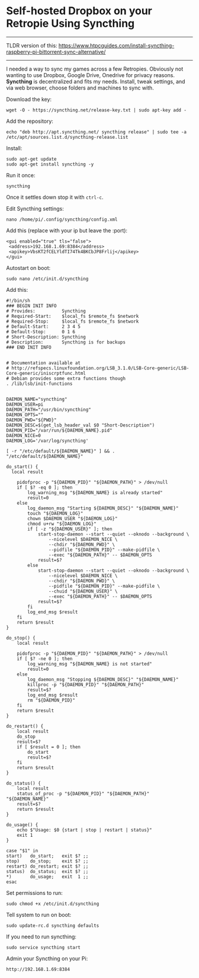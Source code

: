# Self-hosted Dropbox on your Retropie Using Syncthing

----

TLDR version of this: https://www.htpcguides.com/install-syncthing-raspberry-pi-bittorrent-sync-alternative/

----

I needed a way to sync my games across a few Retropies. Obviously not wanting to use 
Dropbox, Google Drive, Onedrive for privacy reasons. **Syncthing** is decentralized 
and fits my needs. Install, tweak settings, and via web browser, choose folders and 
machines to sync with.

Download the key:

`wget -O - https://syncthing.net/release-key.txt | sudo apt-key add -`

Add the repository:

`echo "deb http://apt.syncthing.net/ syncthing release" | sudo tee -a /etc/apt/sources.list.d/syncthing-release.list`

Install:

```
sudo apt-get update
sudo apt-get install syncthing -y
```

Run it once:

`syncthing`

Once it settles down stop it with `ctrl-c`.

Edit Syncthing settings:

`nano /home/pi/.config/syncthing/config.xml`

Add this (replace with your ip but leave the :port):

```
<gui enabled="true" tls="false">
 <address>192.168.1.69:8384</address>
 <apikey>VbsKT2fCELYldTI74Tk4BKCbJP8Frlij</apikey>
</gui>
```

Autostart on boot:

`sudo nano /etc/init.d/syncthing`

Add this:

```
#!/bin/sh
### BEGIN INIT INFO
# Provides:          Syncthing
# Required-Start:    $local_fs $remote_fs $network
# Required-Stop:     $local_fs $remote_fs $network
# Default-Start:     2 3 4 5
# Default-Stop:      0 1 6
# Short-Description: Syncthing
# Description:       Syncthing is for backups
### END INIT INFO
 
 
# Documentation available at
# http://refspecs.linuxfoundation.org/LSB_3.1.0/LSB-Core-generic/LSB-Core-generic/iniscrptfunc.html
# Debian provides some extra functions though
. /lib/lsb/init-functions
 
 
DAEMON_NAME="syncthing"
DAEMON_USER=pi
DAEMON_PATH="/usr/bin/syncthing"
DAEMON_OPTS=""
DAEMON_PWD="${PWD}"
DAEMON_DESC=$(get_lsb_header_val $0 "Short-Description")
DAEMON_PID="/var/run/${DAEMON_NAME}.pid"
DAEMON_NICE=0
DAEMON_LOG='/var/log/syncthing'
 
[ -r "/etc/default/${DAEMON_NAME}" ] && . "/etc/default/${DAEMON_NAME}"
 
do_start() {
  local result
 
	pidofproc -p "${DAEMON_PID}" "${DAEMON_PATH}" > /dev/null
	if [ $? -eq 0 ]; then
		log_warning_msg "${DAEMON_NAME} is already started"
		result=0
	else
		log_daemon_msg "Starting ${DAEMON_DESC}" "${DAEMON_NAME}"
		touch "${DAEMON_LOG}"
		chown $DAEMON_USER "${DAEMON_LOG}"
		chmod u+rw "${DAEMON_LOG}"
		if [ -z "${DAEMON_USER}" ]; then
			start-stop-daemon --start --quiet --oknodo --background \
				--nicelevel $DAEMON_NICE \
				--chdir "${DAEMON_PWD}" \
				--pidfile "${DAEMON_PID}" --make-pidfile \
				--exec "${DAEMON_PATH}" -- $DAEMON_OPTS
			result=$?
		else
			start-stop-daemon --start --quiet --oknodo --background \
				--nicelevel $DAEMON_NICE \
				--chdir "${DAEMON_PWD}" \
				--pidfile "${DAEMON_PID}" --make-pidfile \
				--chuid "${DAEMON_USER}" \
				--exec "${DAEMON_PATH}" -- $DAEMON_OPTS
			result=$?
		fi
		log_end_msg $result
	fi
	return $result
}
 
do_stop() {
	local result
 
	pidofproc -p "${DAEMON_PID}" "${DAEMON_PATH}" > /dev/null
	if [ $? -ne 0 ]; then
		log_warning_msg "${DAEMON_NAME} is not started"
		result=0
	else
		log_daemon_msg "Stopping ${DAEMON_DESC}" "${DAEMON_NAME}"
		killproc -p "${DAEMON_PID}" "${DAEMON_PATH}"
		result=$?
		log_end_msg $result
		rm "${DAEMON_PID}"
	fi
	return $result
}
 
do_restart() {
	local result
	do_stop
	result=$?
	if [ $result = 0 ]; then
		do_start
		result=$?
	fi
	return $result
}
 
do_status() {
	local result
	status_of_proc -p "${DAEMON_PID}" "${DAEMON_PATH}" "${DAEMON_NAME}"
	result=$?
	return $result
}
 
do_usage() {
	echo $"Usage: $0 {start | stop | restart | status}"
	exit 1
}
 
case "$1" in
start)   do_start;   exit $? ;;
stop)    do_stop;    exit $? ;;
restart) do_restart; exit $? ;;
status)  do_status;  exit $? ;;
*)       do_usage;   exit  1 ;;
esac
```

Set permissions to run:

`sudo chmod +x /etc/init.d/syncthing`

Tell system to run on boot:

`sudo update-rc.d syncthing defaults`

If you need to run syncthing:

`sudo service syncthing start`

Admin your Syncthing on your Pi: 

`http://192.168.1.69:8384`
